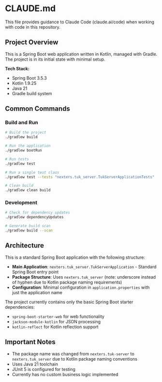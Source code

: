 # CLAUDE.md

This file provides guidance to Claude Code (claude.ai/code) when working with code in this repository.

## Project Overview

This is a Spring Boot web application written in Kotlin, managed with Gradle. The project is in its initial state with minimal setup.

**Tech Stack:**
- Spring Boot 3.5.3
- Kotlin 1.9.25
- Java 21
- Gradle build system

## Common Commands

### Build and Run
```bash
# Build the project
./gradlew build

# Run the application
./gradlew bootRun

# Run tests
./gradlew test

# Run a single test class
./gradlew test --tests "nexters.tuk_server.TukServerApplicationTests"

# Clean build
./gradlew clean build
```

### Development
```bash
# Check for dependency updates
./gradlew dependencyUpdates

# Generate build scan
./gradlew build --scan
```

## Architecture

This is a standard Spring Boot application with the following structure:

- **Main Application**: `nexters.tuk_server.TukServerApplication` - Standard Spring Boot entry point
- **Package Structure**: Uses `nexters.tuk_server` (note: underscore instead of hyphen due to Kotlin package naming requirements)
- **Configuration**: Minimal configuration in `application.properties` with just the application name

The project currently contains only the basic Spring Boot starter dependencies:
- `spring-boot-starter-web` for web functionality
- `jackson-module-kotlin` for JSON processing
- `kotlin-reflect` for Kotlin reflection support

## Important Notes

- The package name was changed from `nexters.tuk-server` to `nexters.tuk_server` due to Kotlin package naming conventions
- Uses Java 21 toolchain
- JUnit 5 is configured for testing
- Currently has no custom business logic implemented